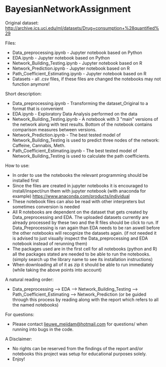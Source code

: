 # BayesianNetworkAssignment

Original dataset: http://archive.ics.uci.edu/ml/datasets/Drug+consumption+%28quantified%29

Files:
- Data_preprocessing.ipynb - Jupyter notebook based on Python
- EDA.ipynb - Jupyter notebook based on Python
- Network_Building_Testing.ipynb - Jupyter notebook based on R
- Network_Prediction.ipynb - Jupyter notebook based on R
- Path_Coefficient_Estimating.ipynb - Jupyter notebook based on R
- Datasets - all .csv files, if these files are changed the notebooks may not function anymore!

Short description: 
- Data_preprocessing.ipynb - Transforming the dataset_Original to a format that is convenient
- EDA.ipynb - Exploratory Data Analysis performed on the data
- Network_Building_Testing.ipynb - A notebook with 3 "main" versions of the network along with test results. Bottom of the notebook contains comparison measures between versions.
- Network_Prediction.ipynb - The best tested model of Network_Building_Testing is used to predict three nodes of the network: Caffeine, Cannabis, Meth.
- Path_Coefficient_Estimating.ipynb - The best tested model of Network_Building_Testing is used to calculate the path coefficients.

How to use:
- In order to use the notebooks the relevant programming should be installed first
- Since the files are created in jupyter notebooks it is encouraged to install/inspect/run them with jupyter notebook (with anaconda for example) https://www.anaconda.com/products/individual
- These notebook files can also be read with other interpreters but sometimes conversion is needed 
- All R notebooks are dependent on the dataset that gets created by Data_preprocessing and EDA. The uploaded datasets currently are already processed by these two and the R files should be click to run. If Data_Preprocessing is ran again than EDA needs to be ran aswell before the other notebooks will recognize the datasets again. (if not needed it is advised to just visually inspect the Data_preprocessing and EDA notebook instead of rerunning them)
- The packages used are in the first cell for all notebooks (python and R) all the packages stated are needed to be able to run the notebooks. (simply search up the library name to see its installation instructions)
- When downloading all of it as zip it should be able to run immediately (while taking the above points into account)

A natural reading order:
- Data_preprocessing --> EDA --> Network_Building_Testing --> Path_Coefficient_Estimating --> Network_Prediction (or be guided through this process by reading along with the report which refers to all the named notebooks)

For questions:
- Please contact lieuwe_meijdam@hotmail.com for questions/ when running into bugs in the code.

A Disclaimer: 
- No rights can be reserved from the findings of the report and/or notebooks this project was setup for educational purposes solely.
- Enjoy!

